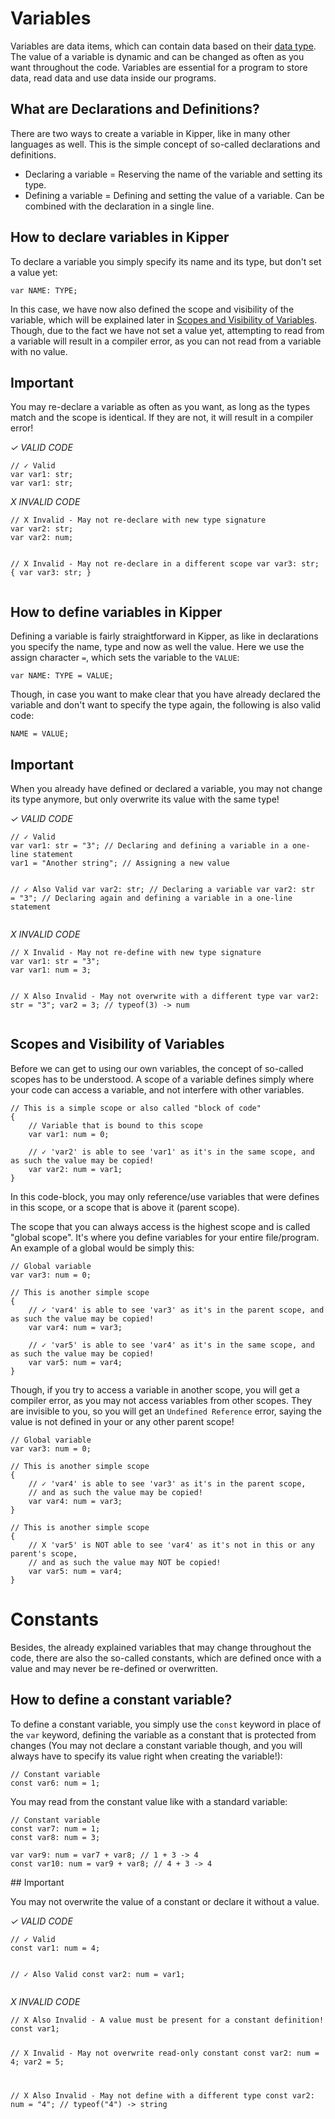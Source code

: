 # Variables

Variables are data items, which can contain data based on their [data type](./datatypes.html). The value of a variable
is dynamic and can be changed as often as you want throughout the code. Variables are essential for a program to store
data, read data and use data inside our programs.

## What are Declarations and Definitions?

There are two ways to create a variable in Kipper, like in many other languages as well. This is the simple concept of
so-called declarations and definitions.

- Declaring a variable = Reserving the name of the variable and setting its type.
- Defining a variable = Defining and setting the value of a variable. Can be combined with the declaration in a single
  line.

## How to declare variables in Kipper

To declare a variable you simply specify its name and its type, but don't set a value yet:

```kipper
var NAME: TYPE;
```

In this case, we have now also defined the scope and visibility of the variable, which will be explained later in
[Scopes and Visibility of Variables](#scopes-and-visibility-of-variables). Though, due to the fact we have not set a
value yet, attempting to read from a variable will result in a compiler error, as you can not read from a variable with
no value.

<div class="important">
  <h2>Important</h2>
  <p>
    You may re-declare a variable as often as you want, as long as the types match and the scope is identical. If
    they are not, it will result in a compiler error!
  </p>
  <p>
    <em class="green-checkmark">✓ VALID CODE</em>
  </p>
  <pre><code class="language-ts">// ✓ Valid
var var1: str;
var var1: str;</code></pre>
  <p>
    <em class="red-checkmark">X INVALID CODE</em>
  </p>
  <pre><code class="language-ts">// X Invalid - May not re-declare with new type signature
var var2: str;
var var2: num;

// X Invalid - May not re-declare in a different scope
var var3: str;
{
var var3: str;
}</code></pre>

</div>

## How to define variables in Kipper

Defining a variable is fairly straightforward in Kipper, as like in declarations you specify the name, type and now as
well the value. Here we use the assign character `=`, which sets the variable to the `VALUE`:

```kipper
var NAME: TYPE = VALUE;
```

Though, in case you want to make clear that you have already declared the variable and don't want to specify the type
again, the following is also valid code:

```kipper
NAME = VALUE;
```

<div class="important">
  <h2>Important</h2>
  <p>
    When you already have defined or declared a variable, you may not change its type anymore, but only overwrite its
    value with the same type!
  </p>
  <p>
    <em class="green-checkmark">✓ VALID CODE</em>
  </p>
  <pre><code class="language-ts">// ✓ Valid
var var1: str = "3"; // Declaring and defining a variable in a one-line statement
var1 = "Another string"; // Assigning a new value

// ✓ Also Valid
var var2: str; // Declaring a variable
var var2: str = "3"; // Declaring again and defining a variable in a one-line statement</code></pre>

  <p>
    <em class="red-checkmark">X INVALID CODE</em>
  </p>
  <pre><code class="language-ts">// X Invalid - May not re-define with new type signature
var var1: str = "3";
var var1: num = 3;

// X Also Invalid - May not overwrite with a different type
var var2: str = "3";
var2 = 3; // typeof(3) -> num</code></pre>

</div>

## Scopes and Visibility of Variables

Before we can get to using our own variables, the concept of so-called scopes has to be understood. A scope of a
variable defines simply where your code can access a variable, and not interfere with other variables.

```kipper
// This is a simple scope or also called "block of code"
{
	// Variable that is bound to this scope
	var var1: num = 0;

	// ✓ 'var2' is able to see 'var1' as it's in the same scope, and as such the value may be copied!
	var var2: num = var1;
}
```

In this code-block, you may only reference/use variables that were defines in this scope, or a scope that is above it
(parent scope).

The scope that you can always access is the highest scope and is called "global scope". It's where you define variables
for your entire file/program. An example of a global would be simply this:

```kipper
// Global variable
var var3: num = 0;

// This is another simple scope
{
	// ✓ 'var4' is able to see 'var3' as it's in the parent scope, and as such the value may be copied!
	var var4: num = var3;

	// ✓ 'var5' is able to see 'var4' as it's in the same scope, and as such the value may be copied!
	var var5: num = var4;
}
```

Though, if you try to access a variable in another scope, you will get a compiler error, as you may not access variables
from other scopes. They are invisible to you, so you will get an `Undefined Reference` error, saying the value is not
defined in your or any other parent scope!

```kipper
// Global variable
var var3: num = 0;

// This is another simple scope
{
	// ✓ 'var4' is able to see 'var3' as it's in the parent scope,
	// and as such the value may be copied!
	var var4: num = var3;
}

// This is another simple scope
{
	// X 'var5' is NOT able to see 'var4' as it's not in this or any parent's scope,
	// and as such the value may NOT be copied!
	var var5: num = var4;
}
```

# Constants

Besides, the already explained variables that may change throughout the code, there are also the so-called constants,
which are defined once with a value and may never be re-defined or overwritten.

## How to define a constant variable?

To define a constant variable, you simply use the `const` keyword in place of the `var` keyword, defining the variable
as a constant that is protected from changes (You may not declare a constant variable though, and you will always have
to specify its value right when creating the variable!):

```kipper
// Constant variable
const var6: num = 1;
```

You may read from the constant value like with a standard variable:

```kipper
// Constant variable
const var7: num = 1;
const var8: num = 3;

var var9: num = var7 + var8; // 1 + 3 -> 4
const var10: num = var9 + var8; // 4 + 3 -> 4
```

<div class="important">
  ## Important
  <p>
  You may not overwrite the value of a constant or declare it without a value.
  </p>
  <p>
    <em class="green-checkmark">✓ VALID CODE</em>
  </p>
  <pre><code class="language-ts">// ✓ Valid
const var1: num = 4;

// ✓ Also Valid
const var2: num = var1;</code></pre>

  <p>
    <em class="red-checkmark">X INVALID CODE</em>
  </p>
  <pre><code class="language-ts">// X Also Invalid - A value must be present for a constant definition!
const var1;

// X Invalid - May not overwrite read-only constant
const var2: num = 4;
var2 = 5;

// X Also Invalid - May not define with a different type
const var2: num = "4"; // typeof("4") -> string</code></pre>

</div>
